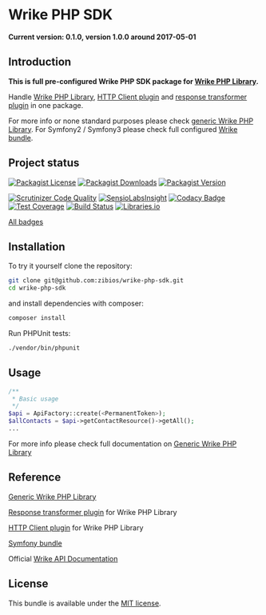 Wrike PHP SDK
================================

**Current version: 0.1.0, version 1.0.0 around 2017-05-01**

Introduction
------------

**This is full pre-configured Wrike PHP SDK package for [Wrike PHP Library](https://github.com/zibios/wrike-php-library).**

Handle
[Wrike PHP Library](https://github.com/zibios/wrike-php-library),
[HTTP Client plugin](https://github.com/zibios/wrike-php-guzzle) and
[response transformer plugin](https://github.com/zibios/wrike-php-jmsserializer)
in one package.


For more info or none standard purposes please check [generic Wrike PHP Library](https://github.com/zibios/wrike-php-library).
For Symfony2 / Symfony3 please check full configured [Wrike bundle](https://github.com/zibios/wrike-bundle).

Project status
--------------

[![Packagist License](https://img.shields.io/packagist/l/zibios/wrike-php-sdk.svg)](https://packagist.org/packages/zibios/wrike-php-sdk)
[![Packagist Downloads](https://img.shields.io/packagist/dt/zibios/wrike-php-sdk.svg)](https://packagist.org/packages/zibios/wrike-php-sdk)
[![Packagist Version](https://img.shields.io/packagist/v/zibios/wrike-php-sdk.svg)](https://packagist.org/packages/zibios/wrike-php-sdk)

[![Scrutinizer Code Quality](https://scrutinizer-ci.com/g/zibios/wrike-php-sdk/badges/quality-score.png?b=master)](https://scrutinizer-ci.com/g/zibios/wrike-php-sdk/?branch=master)
[![SensioLabsInsight](https://insight.sensiolabs.com/projects/3dea766e-c7cc-4180-b611-8a3b103f334f/mini.png)](https://insight.sensiolabs.com/projects/3dea766e-c7cc-4180-b611-8a3b103f334f)
[![Codacy Badge](https://api.codacy.com/project/badge/Grade/1fcef9280f3844b6bb1249fe0f21de0f)](https://www.codacy.com/app/zibios/wrike-php-sdk)
[![Test Coverage](https://codeclimate.com/github/zibios/wrike-php-sdk/badges/coverage.svg)](https://codeclimate.com/github/zibios/wrike-php-sdk/coverage)
[![Build Status](https://travis-ci.org/zibios/wrike-php-sdk.svg?branch=master)](https://travis-ci.org/zibios/wrike-php-sdk)
[![Libraries.io](https://img.shields.io/librariesio/github/zibios/wrike-php-sdk.svg)](https://libraries.io/packagist/zibios%2Fwrike-php-sdk)

[All badges](docs/Badges.md)

Installation
------------
To try it yourself clone the repository:

```bash
git clone git@github.com:zibios/wrike-php-sdk.git
cd wrike-php-sdk
```

and install dependencies with composer:

```bash
composer install
```

Run PHPUnit tests:

```bash
./vendor/bin/phpunit
``` 

Usage
-----
```php
/**
 * Basic usage
 */
$api = ApiFactory::create(<PermanentToken>);
$allContacts = $api->getContactResource()->getAll();
...
```
 
For more info please check full documentation on [Generic Wrike PHP Library](https://github.com/zibios/wrike-php-library)


Reference
---------

[Generic Wrike PHP Library](https://github.com/zibios/wrike-php-library)

[Response transformer plugin](https://github.com/zibios/wrike-php-jmsserializer) for Wrike PHP Library

[HTTP Client plugin](https://github.com/zibios/wrike-php-guzzle) for Wrike PHP Library

[Symfony bundle](https://github.com/zibios/wrike-bundle)

Official [Wrike API Documentation](https://developers.wrike.com/documentation/api/overview)

License
-------

This bundle is available under the [MIT license](LICENSE).
